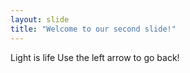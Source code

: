 ```yaml
---
layout: slide
title: "Welcome to our second slide!"
---
```

Light is life
Use the left arrow to go back!
